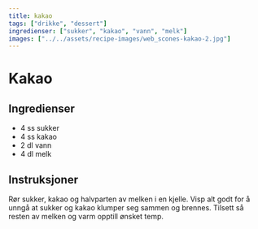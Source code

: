 ```yaml
---
title: kakao
tags: ["drikke", "dessert"]
ingredienser: ["sukker", "kakao", "vann", "melk"]
images: ["../../assets/recipe-images/web_scones-kakao-2.jpg"]
---
```


# Kakao

## Ingredienser

- 4 ss sukker
- 4 ss kakao
- 2 dl vann
- 4 dl melk

## Instruksjoner

Rør sukker, kakao og halvparten av melken i en kjelle. Visp alt godt for å unngå at sukker og kakao klumper seg sammen og brennes. Tilsett så resten av melken og varm opptill ønsket temp.

